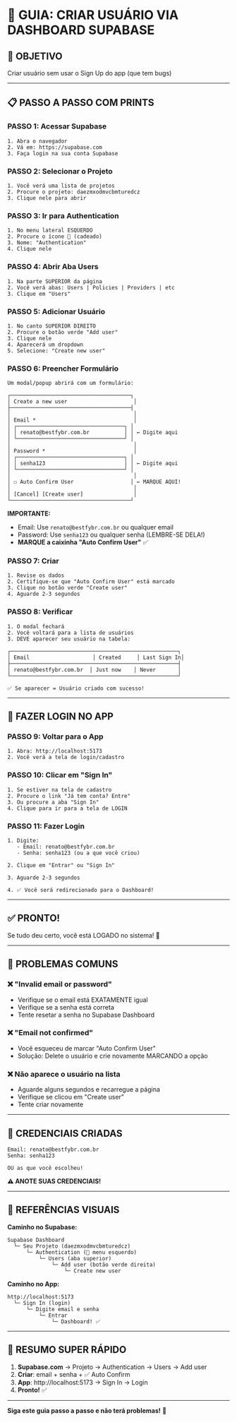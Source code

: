# 👤 GUIA: CRIAR USUÁRIO VIA DASHBOARD SUPABASE

## 🎯 OBJETIVO
Criar usuário sem usar o Sign Up do app (que tem bugs)

---

## 📋 PASSO A PASSO COM PRINTS

### **PASSO 1: Acessar Supabase**
```
1. Abra o navegador
2. Vá em: https://supabase.com
3. Faça login na sua conta Supabase
```

### **PASSO 2: Selecionar o Projeto**
```
1. Você verá uma lista de projetos
2. Procure o projeto: daezmxodmvcbmturedcz
3. Clique nele para abrir
```

### **PASSO 3: Ir para Authentication**
```
1. No menu lateral ESQUERDO
2. Procure o ícone 🔐 (cadeado)
3. Nome: "Authentication"
4. Clique nele
```

### **PASSO 4: Abrir Aba Users**
```
1. Na parte SUPERIOR da página
2. Você verá abas: Users | Policies | Providers | etc
3. Clique em "Users"
```

### **PASSO 5: Adicionar Usuário**
```
1. No canto SUPERIOR DIREITO
2. Procure o botão verde "Add user"
3. Clique nele
4. Aparecerá um dropdown
5. Selecione: "Create new user"
```

### **PASSO 6: Preencher Formulário**
```
Um modal/popup abrirá com um formulário:

┌──────────────────────────────────────┐
│ Create a new user                     │
├──────────────────────────────────────┤
│                                       │
│ Email *                               │
│ ┌──────────────────────────────────┐ │
│ │ renato@bestfybr.com.br           │ │ ← Digite aqui
│ └──────────────────────────────────┘ │
│                                       │
│ Password *                            │
│ ┌──────────────────────────────────┐ │
│ │ senha123                         │ │ ← Digite aqui
│ └──────────────────────────────────┘ │
│                                       │
│ ☐ Auto Confirm User                  │ ← MARQUE AQUI!
│                                       │
│ [Cancel] [Create user]                │
└──────────────────────────────────────┘
```

**IMPORTANTE:**
- Email: Use `renato@bestfybr.com.br` ou qualquer email
- Password: Use `senha123` ou qualquer senha (LEMBRE-SE DELA!)
- **MARQUE a caixinha "Auto Confirm User"** ✅

### **PASSO 7: Criar**
```
1. Revise os dados
2. Certifique-se que "Auto Confirm User" está marcado
3. Clique no botão verde "Create user"
4. Aguarde 2-3 segundos
```

### **PASSO 8: Verificar**
```
1. O modal fechará
2. Você voltará para a lista de usuários
3. DEVE aparecer seu usuário na tabela:

┌─────────────────────────────────────────────────────┐
│ Email                    │ Created     │ Last Sign In│
├─────────────────────────────────────────────────────┤
│ renato@bestfybr.com.br  │ Just now    │ Never       │
└─────────────────────────────────────────────────────┘

✅ Se aparecer = Usuário criado com sucesso!
```

---

## 🔐 FAZER LOGIN NO APP

### **PASSO 9: Voltar para o App**
```
1. Abra: http://localhost:5173
2. Você verá a tela de login/cadastro
```

### **PASSO 10: Clicar em "Sign In"**
```
1. Se estiver na tela de cadastro
2. Procure o link "Já tem conta? Entre"
3. Ou procure a aba "Sign In"
4. Clique para ir para a tela de LOGIN
```

### **PASSO 11: Fazer Login**
```
1. Digite:
   - Email: renato@bestfybr.com.br
   - Senha: senha123 (ou a que você criou)

2. Clique em "Entrar" ou "Sign In"

3. Aguarde 2-3 segundos

4. ✅ Você será redirecionado para o Dashboard!
```

---

## ✅ PRONTO!

Se tudo deu certo, você está LOGADO no sistema! 🎉

---

## 🚨 PROBLEMAS COMUNS

### ❌ "Invalid email or password"
- Verifique se o email está EXATAMENTE igual
- Verifique se a senha está correta
- Tente resetar a senha no Supabase Dashboard

### ❌ "Email not confirmed"
- Você esqueceu de marcar "Auto Confirm User"
- Solução: Delete o usuário e crie novamente MARCANDO a opção

### ❌ Não aparece o usuário na lista
- Aguarde alguns segundos e recarregue a página
- Verifique se clicou em "Create user"
- Tente criar novamente

---

## 🔑 CREDENCIAIS CRIADAS

```
Email: renato@bestfybr.com.br
Senha: senha123

OU as que você escolheu!
```

**⚠️ ANOTE SUAS CREDENCIAIS!**

---

## 📸 REFERÊNCIAS VISUAIS

**Caminho no Supabase:**
```
Supabase Dashboard
  └─ Seu Projeto (daezmxodmvcbmturedcz)
      └─ Authentication (🔐 menu esquerdo)
          └─ Users (aba superior)
              └─ Add user (botão verde direita)
                  └─ Create new user
```

**Caminho no App:**
```
http://localhost:5173
  └─ Sign In (login)
      └─ Digite email e senha
          └─ Entrar
              └─ Dashboard! ✅
```

---

## 🎯 RESUMO SUPER RÁPIDO

1. **Supabase.com** → Projeto → Authentication → Users → Add user
2. **Criar**: email + senha + ✅ Auto Confirm
3. **App**: http://localhost:5173 → Sign In → Login
4. **Pronto!** ✅

---

**Siga este guia passo a passo e não terá problemas!** 🚀

